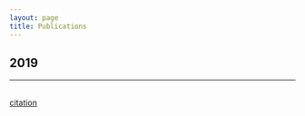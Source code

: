```yaml
---
layout: page
title: Publications
---
```

<h2>2019</h2>
<hr>
<br>
<a href="pdf.pdf" target="_blank">citation</a>
